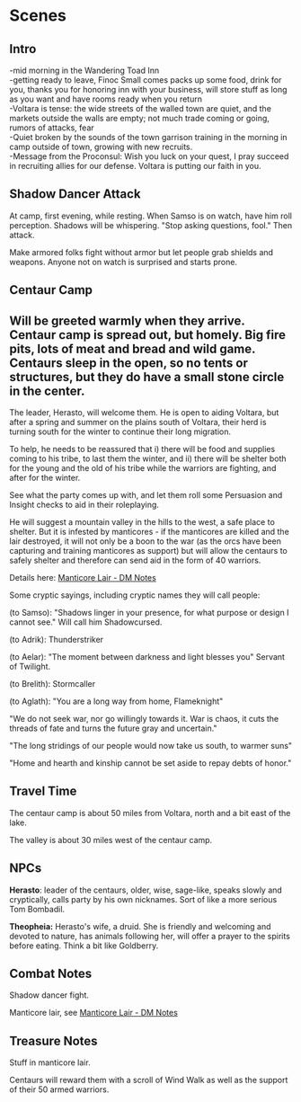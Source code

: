# Scenes
 
## Intro
 
-mid morning in the Wandering Toad Inn  
-getting ready to leave, Finoc Small comes packs up some food, drink for you, thanks you for honoring inn with your business, will store stuff as long as you want and have rooms ready when you return  
-Voltara is tense: the wide streets of the walled town are quiet, and the markets outside the walls are empty; not much trade coming or going, rumors of attacks, fear  
-Quiet broken by the sounds of the town garrison training in the morning in camp outside of town, growing with new recruits.  
-Message from the Proconsul: Wish you luck on your quest, I pray succeed in recruiting allies for our defense. Voltara is putting our faith in you.
 
## Shadow Dancer Attack
 
At camp, first evening, while resting. When Samso is on watch, have him roll perception. Shadows will be whispering. "Stop asking questions, fool." Then attack.
 
Make armored folks fight without armor but let people grab shields and weapons. Anyone not on watch is surprised and starts prone.
 
## Centaur Camp
 
## Will be greeted warmly when they arrive. Centaur camp is spread out, but homely. Big fire pits, lots of meat and bread and wild game. Centaurs sleep in the open, so no tents or structures, but they do have a small stone circle in the center.
 
The leader, Herasto, will welcome them. He is open to aiding Voltara, but after a spring and summer on the plains south of Voltara, their herd is turning south for the winter to continue their long migration.
 
To help, he needs to be reassured that i) there will be food and supplies coming to his tribe, to last them the winter, and ii) there will be shelter both for the young and the old of his tribe while the warriors are fighting, and after for the winter.
 
See what the party comes up with, and let them roll some Persuasion and Insight checks to aid in their roleplaying.
 
He will suggest a mountain valley in the hills to the west, a safe place to shelter. But it is infested by manticores - if the manticores are killed and the lair destroyed, it will not only be a boon to the war (as the orcs have been capturing and training manticores as support) but will allow the centaurs to safely shelter and therefore can send aid in the form of 40 warriors.
 
Details here: [Manticore Lair - DM Notes](Manticore%20Lair%20-%20DM%20Notes.md)
 
Some cryptic sayings, including cryptic names they will call people:
 
(to Samso): "Shadows linger in your presence, for what purpose or design I cannot see." Will call him Shadowcursed.
 
(to Adrik): Thunderstriker
 
(to Aelar): "The moment between darkness and light blesses you" Servant of Twilight.
 
(to Brelith): Stormcaller
 
(to Aglath): "You are a long way from home, Flameknight"
 
"We do not seek war, nor go willingly towards it. War is chaos, it cuts the threads of fate and turns the future gray and uncertain."
 
"The long stridings of our people would now take us south, to warmer suns"
 
"Home and hearth and kinship cannot be set aside to repay debts of honor."
 
## Travel Time
 
The centaur camp is about 50 miles from Voltara, north and a bit east of the lake.
 
The valley is about 30 miles west of the centaur camp.

## NPCs
 
**Herasto**: leader of the centaurs, older, wise, sage-like, speaks slowly and cryptically, calls party by his own nicknames. Sort of like a more serious Tom Bombadil.
 
**Theopheia:** Herasto's wife, a druid. She is friendly and welcoming and devoted to nature, has animals following her, will offer a prayer to the spirits before eating. Think a bit like Goldberry.
 
## Combat Notes
 
Shadow dancer fight.
 
Manticore lair, see [Manticore Lair - DM Notes](Manticore%20Lair%20-%20DM%20Notes.md)
 
## Treasure Notes
 
Stuff in manticore lair.
 
Centaurs will reward them with a scroll of Wind Walk as well as the support of their 50 armed warriors.